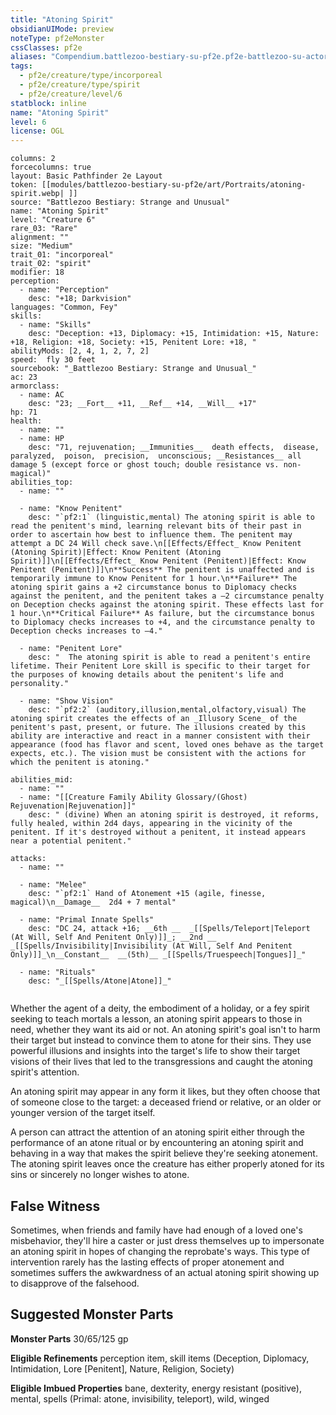 ```yaml
---
title: "Atoning Spirit"
obsidianUIMode: preview
noteType: pf2eMonster
cssClasses: pf2e
aliases: "Compendium.battlezoo-bestiary-su-pf2e.pf2e-battlezoo-su-actors.Actor.wswVqWqffTELSsGx" 
tags:
  - pf2e/creature/type/incorporeal
  - pf2e/creature/type/spirit
  - pf2e/creature/level/6
statblock: inline
name: "Atoning Spirit"
level: 6
license: OGL
---
```


```statblock
columns: 2
forcecolumns: true
layout: Basic Pathfinder 2e Layout
token: [[modules/battlezoo-bestiary-su-pf2e/art/Portraits/atoning-spirit.webp| ]]
source: "Battlezoo Bestiary: Strange and Unusual"
name: "Atoning Spirit"
level: "Creature 6"
rare_03: "Rare"
alignment: ""
size: "Medium"
trait_01: "incorporeal"
trait_02: "spirit"
modifier: 18
perception:
  - name: "Perception"
    desc: "+18; Darkvision"
languages: "Common, Fey"
skills:
  - name: "Skills"
    desc: "Deception: +13, Diplomacy: +15, Intimidation: +15, Nature: +18, Religion: +18, Society: +15, Penitent Lore: +18, "
abilityMods: [2, 4, 1, 2, 7, 2]
speed:  fly 30 feet
sourcebook: "_Battlezoo Bestiary: Strange and Unusual_"
ac: 23
armorclass:
  - name: AC
    desc: "23; __Fort__ +11, __Ref__ +14, __Will__ +17"
hp: 71
health:
  - name: ""
  - name: HP
    desc: "71, rejuvenation; __Immunities__  death effects,  disease,  paralyzed,  poison,  precision,  unconscious; __Resistances__ all damage 5 (except force or ghost touch; double resistance vs. non-magical)"
abilities_top:
  - name: ""

  - name: "Know Penitent"
    desc: "`pf2:1` (linguistic,mental) The atoning spirit is able to read the penitent's mind, learning relevant bits of their past in order to ascertain how best to influence them. The penitent may attempt a DC 24 Will check save.\n[[Effects/Effect_ Know Penitent (Atoning Spirit)|Effect: Know Penitent (Atoning Spirit)]]\n[[Effects/Effect_ Know Penitent (Penitent)|Effect: Know Penitent (Penitent)]]\n**Success** The penitent is unaffected and is temporarily immune to Know Penitent for 1 hour.\n**Failure** The atoning spirit gains a +2 circumstance bonus to Diplomacy checks against the penitent, and the penitent takes a –2 circumstance penalty on Deception checks against the atoning spirit. These effects last for 1 hour.\n**Critical Failure** As failure, but the circumstance bonus to Diplomacy checks increases to +4, and the circumstance penalty to Deception checks increases to –4."

  - name: "Penitent Lore"
    desc: "  The atoning spirit is able to read a penitent's entire lifetime. Their Penitent Lore skill is specific to their target for the purposes of knowing details about the penitent's life and personality."

  - name: "Show Vision"
    desc: "`pf2:2` (auditory,illusion,mental,olfactory,visual) The atoning spirit creates the effects of an _Illusory Scene_ of the penitent's past, present, or future. The illusions created by this ability are interactive and react in a manner consistent with their appearance (food has flavor and scent, loved ones behave as the target expects, etc.). The vision must be consistent with the actions for which the penitent is atoning."

abilities_mid:
  - name: ""
  - name: "[[Creature Family Ability Glossary/(Ghost) Rejuvenation|Rejuvenation]]"
    desc: " (divine) When an atoning spirit is destroyed, it reforms, fully healed, within 2d4 days, appearing in the vicinity of the penitent. If it's destroyed without a penitent, it instead appears near a potential penitent."

attacks:
  - name: ""

  - name: "Melee"
    desc: "`pf2:1` Hand of Atonement +15 (agile, finesse, magical)\n__Damage__  2d4 + 7 mental"

  - name: "Primal Innate Spells"
    desc: "DC 24, attack +16; __6th __  _[[Spells/Teleport|Teleport (At Will, Self And Penitent Only)]]_; __2nd __  _[[Spells/Invisibility|Invisibility (At Will, Self And Penitent Only)]]_\n__Constant__  __(5th)__ _[[Spells/Truespeech|Tongues]]_"

  - name: "Rituals"
    desc: "_[[Spells/Atone|Atone]]_"
 
```



Whether the agent of a deity, the embodiment of a holiday, or a fey spirit seeking to teach mortals a lesson, an atoning spirit appears to those in need, whether they want its aid or not. An atoning spirit's goal isn't to harm their target but instead to convince them to atone for their sins. They use powerful illusions and insights into the target's life to show their target visions of their lives that led to the transgressions and caught the atoning spirit's attention.

An atoning spirit may appear in any form it likes, but they often choose that of someone close to the target: a deceased friend or relative, or an older or younger version of the target itself.

A person can attract the attention of an atoning spirit either through the performance of an atone ritual or by encountering an atoning spirit and behaving in a way that makes the spirit believe they're seeking atonement. The atoning spirit leaves once the creature has either properly atoned for its sins or sincerely no longer wishes to atone.

## False Witness

Sometimes, when friends and family have had enough of a loved one's misbehavior, they'll hire a caster or just dress themselves up to impersonate an atoning spirit in hopes of changing the reprobate's ways. This type of intervention rarely has the lasting effects of proper atonement and sometimes suffers the awkwardness of an actual atoning spirit showing up to disapprove of the falsehood.

## Suggested Monster Parts

**Monster Parts** 30/65/125 gp

**Eligible Refinements** perception item, skill items (Deception, Diplomacy, Intimidation, Lore \[Penitent\], Nature, Religion, Society)

**Eligible Imbued Properties** bane, dexterity, energy resistant (positive), mental, spells (Primal: atone, invisibility, teleport), wild, winged
